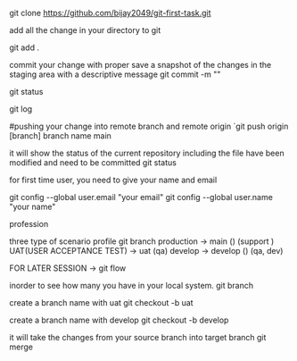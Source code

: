 git clone https://github.com/bijay2049/git-first-task.git

add all the change in your directory to git

git add .

commit your change with proper save a snapshot of the changes in the staging area with a descriptive message git commit -m ""

git status

git log

#pushing your change into remote branch and remote origin `git push origin [branch] branch name main

it will show the status of the current repository including the file have been modified and need to be committed git status

for first time user, you need to give your name and email

git config --global user.email "your email" git config --global user.name "your name"

profession

three type of scenario profile git branch production -> main () (support ) UAT(USER ACCEPTANCE TEST) -> uat (qa) develop -> develop () (qa, dev)

FOR LATER SESSION -> git flow

inorder to see how many you have in your local system. git branch

create a branch name with uat git checkout -b uat

create a branch name with develop git checkout -b develop

it will take the changes from your source branch into target branch git merge
